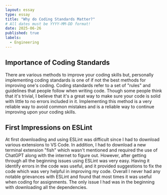 ```yaml
---
layout: essay
type: essay
title: "Why do Coding Standards Matter?"
# All dates must be YYYY-MM-DD format!
date: 2025-06-26
published: true
labels:
  - Engineering
---
```

## Importance of Coding Standards
There are various methods to improve your coding skills but, personally implementing coding standards is one of if not the best methods for improving one's coding. Coding standards refer to a set of "rules" and guidelines that people follow when writing code. Though some people think that it's trivial, I believe that it's a great way to make sure your code is solid with little to no errors included in it. Implementing this method is a very reliable way to avoid common mistakes and is a reliable way to continue improving upon your coding skills. 

## First Impressions on ESLint
At first downloading and using ESLint was difficult since I had to download various extensions to VS Code. In addition, I had to download a new terminal extension "fish" which wasn't mentioned and required the use of ChatGPT along with the internet to figure out. However, after getting through all the beginning issues using ESLint was very easy. Having it identify errors in the code was useful, and it provided suggestions to fix the code which was very helpful in improving my code. Overall I never had any notable grievances with ESLint and found that most times it was useful when coding for assignments. The only issue I had was in the beginning with downloading all the dependencies. 
